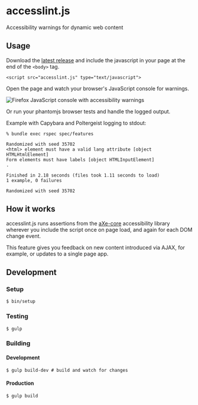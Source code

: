# accesslint.js

Accessibility warnings for dynamic web content

## Usage

Download the
[latest release](https://github.com/accesslint/accesslint.js/releases/latest)
and include the javascript in your page at the end of the `<body>` tag.

```
<script src="accesslint.js" type="text/javascript">
```

Open the page and watch your browser's JavaScript console for warnings.

![Firefox JavaScript console with accessibility warnings](https://cloud.githubusercontent.com/assets/108163/15451467/c36dd858-1f91-11e6-9c5f-7a945c7b38f7.png)

Or run your phantomjs browser tests and handle the logged output.

Example with Capybara and Poltergeist logging to stdout:

```
% bundle exec rspec spec/features

Randomized with seed 35702
<html> element must have a valid lang attribute [object HTMLHtmlElement]
Form elements must have labels [object HTMLInputElement]
.

Finished in 2.18 seconds (files took 1.11 seconds to load)
1 example, 0 failures

Randomized with seed 35702
```

## How it works

accesslint.js runs assertions from the
[aXe-core](https://github.com/dequelabs/axe-core) accessibility library wherever
you include the script once on page load, and again for each DOM change event.

This feature gives you feedback on new content introduced via AJAX, for example,
or updates to a single page app.

## Development

### Setup

    $ bin/setup

### Testing

    $ gulp

### Building

#### Development

    $ gulp build-dev # build and watch for changes

#### Production

    $ gulp build
